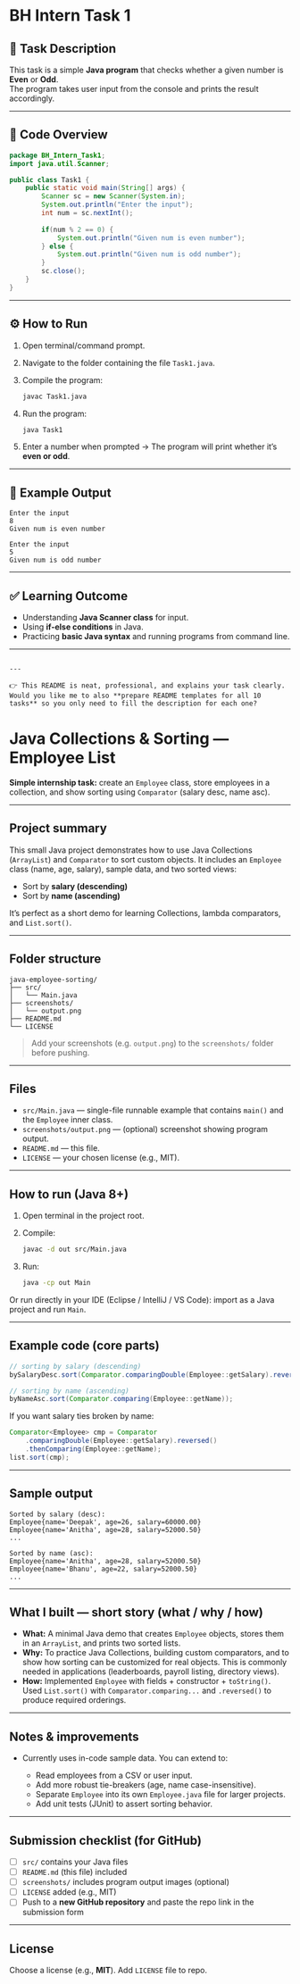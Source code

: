 

# BH Intern Task 1

## 📌 Task Description
This task is a simple **Java program** that checks whether a given number is **Even** or **Odd**.  
The program takes user input from the console and prints the result accordingly.

---

## 📝 Code Overview
```java
package BH_Intern_Task1;
import java.util.Scanner;

public class Task1 {
    public static void main(String[] args) {
        Scanner sc = new Scanner(System.in);
        System.out.println("Enter the input");
        int num = sc.nextInt();
        
        if(num % 2 == 0) {
            System.out.println("Given num is even number");
        } else {
            System.out.println("Given num is odd number");
        }
        sc.close();			
    }
}
````

---

## ⚙️ How to Run

1. Open terminal/command prompt.
2. Navigate to the folder containing the file `Task1.java`.
3. Compile the program:

   ```bash
   javac Task1.java
   ```
4. Run the program:

   ```bash
   java Task1
   ```
5. Enter a number when prompted → The program will print whether it’s **even or odd**.

---

## 🎯 Example Output

```
Enter the input
8
Given num is even number
```

```
Enter the input
5
Given num is odd number
```

---

## ✅ Learning Outcome

* Understanding **Java Scanner class** for input.
* Using **if-else conditions** in Java.
* Practicing **basic Java syntax** and running programs from command line.

---

```

---

👉 This README is neat, professional, and explains your task clearly.  
Would you like me to also **prepare README templates for all 10 tasks** so you only need to fill the description for each one?
```

# Java Collections & Sorting — Employee List

**Simple internship task:** create an `Employee` class, store employees in a collection, and show sorting using `Comparator` (salary desc, name asc).

---

## Project summary

This small Java project demonstrates how to use Java Collections (`ArrayList`) and `Comparator` to sort custom objects. It includes an `Employee` class (name, age, salary), sample data, and two sorted views:

* Sort by **salary (descending)**
* Sort by **name (ascending)**

It’s perfect as a short demo for learning Collections, lambda comparators, and `List.sort()`.

---

## Folder structure

```
java-employee-sorting/
├── src/
│   └── Main.java
├── screenshots/
│   └── output.png
├── README.md
└── LICENSE
```

> Add your screenshots (e.g. `output.png`) to the `screenshots/` folder before pushing.

---

## Files

* `src/Main.java` — single-file runnable example that contains `main()` and the `Employee` inner class.
* `screenshots/output.png` — (optional) screenshot showing program output.
* `README.md` — this file.
* `LICENSE` — your chosen license (e.g., MIT).

---

## How to run (Java 8+)

1. Open terminal in the project root.
2. Compile:

   ```bash
   javac -d out src/Main.java
   ```
3. Run:

   ```bash
   java -cp out Main
   ```

Or run directly in your IDE (Eclipse / IntelliJ / VS Code): import as a Java project and run `Main`.

---

## Example code (core parts)

```java
// sorting by salary (descending)
bySalaryDesc.sort(Comparator.comparingDouble(Employee::getSalary).reversed());

// sorting by name (ascending)
byNameAsc.sort(Comparator.comparing(Employee::getName));
```

If you want salary ties broken by name:

```java
Comparator<Employee> cmp = Comparator
    .comparingDouble(Employee::getSalary).reversed()
    .thenComparing(Employee::getName);
list.sort(cmp);
```

---

## Sample output

```
Sorted by salary (desc):
Employee{name='Deepak', age=26, salary=60000.00}
Employee{name='Anitha', age=28, salary=52000.50}
... 

Sorted by name (asc):
Employee{name='Anitha', age=28, salary=52000.50}
Employee{name='Bhanu', age=22, salary=52000.50}
...
```

---

## What I built — short story (what / why / how)

* **What:** A minimal Java demo that creates `Employee` objects, stores them in an `ArrayList`, and prints two sorted lists.
* **Why:** To practice Java Collections, building custom comparators, and to show how sorting can be customized for real objects. This is commonly needed in applications (leaderboards, payroll listing, directory views).
* **How:** Implemented `Employee` with fields + constructor + `toString()`. Used `List.sort()` with `Comparator.comparing...` and `.reversed()` to produce required orderings.

---

## Notes & improvements

* Currently uses in-code sample data. You can extend to:

  * Read employees from a CSV or user input.
  * Add more robust tie-breakers (age, name case-insensitive).
  * Separate `Employee` into its own `Employee.java` file for larger projects.
  * Add unit tests (JUnit) to assert sorting behavior.

---

## Submission checklist (for GitHub)

* [ ] `src/` contains your Java files
* [ ] `README.md` (this file) included
* [ ] `screenshots/` includes program output images (optional)
* [ ] `LICENSE` added (e.g., MIT)
* [ ] Push to a **new GitHub repository** and paste the repo link in the submission form

---

## License

Choose a license (e.g., **MIT**). Add `LICENSE` file to repo.


